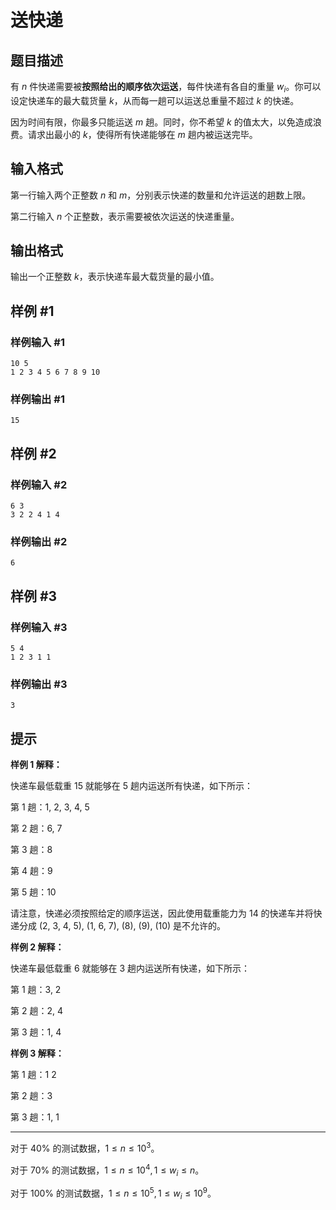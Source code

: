 # 送快递

## 题目描述

有 $n$ 件快递需要被**按照给出的顺序依次运送**，每件快递有各自的重量 $w_i$。你可以设定快递车的最大载货量 $k$，从而每一趟可以运送总重量不超过 $k$ 的快递。

因为时间有限，你最多只能运送 $m$ 趟。同时，你不希望 $k$ 的值太大，以免造成浪费。请求出最小的 $k$，使得所有快递能够在 $m$ 趟内被运送完毕。

## 输入格式

第一行输入两个正整数 $n$ 和 $m$，分别表示快递的数量和允许运送的趟数上限。

第二行输入 $n$ 个正整数，表示需要被依次运送的快递重量。

## 输出格式

输出一个正整数 $k$，表示快递车最大载货量的最小值。

## 样例 #1

### 样例输入 #1

```
10 5
1 2 3 4 5 6 7 8 9 10
```

### 样例输出 #1

```
15
```

## 样例 #2

### 样例输入 #2

```
6 3
3 2 2 4 1 4
```

### 样例输出 #2

```
6
```

## 样例 #3

### 样例输入 #3

```
5 4
1 2 3 1 1
```

### 样例输出 #3

```
3
```

## 提示

**样例 1 解释：**

快递车最低载重 15 就能够在 5 趟内运送所有快递，如下所示：

第 1 趟：1, 2, 3, 4, 5

第 2 趟：6, 7

第 3 趟：8

第 4 趟：9

第 5 趟：10

请注意，快递必须按照给定的顺序运送，因此使用载重能力为 14 的快递车并将快递分成 (2, 3, 4, 5), (1, 6, 7), (8), (9), (10) 是不允许的。

**样例 2 解释：**

快递车最低载重 6 就能够在 3 趟内运送所有快递，如下所示：

第 1 趟：3, 2

第 2 趟：2, 4

第 3 趟：1, 4

**样例 3 解释：**

第 1 趟：1 2

第 2 趟：3

第 3 趟：1, 1



------------


对于 $40\%$ 的测试数据，$1\le n\le 10^3$。

对于 $70\%$ 的测试数据，$1\le n\le 10^4, 1\le w_i\le n$。

对于 $100\%$ 的测试数据，$1\le n\le 10^5, 1\le w_i\le 10^9$。